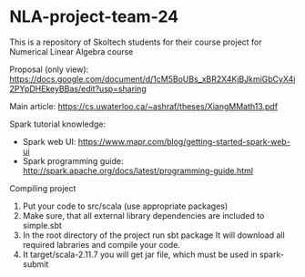 # NLA-project-team-24
This is a repository of Skoltech students for their course project for Numerical Linear Algebra course

Proposal (only view): https://docs.google.com/document/d/1cM5BoUBs_xBR2X4KjBJkmiGbCyX4i2PYpDHEkeyBBas/edit?usp=sharing

Main article: https://cs.uwaterloo.ca/~ashraf/theses/XiangMMath13.pdf

Spark tutorial knowledge: 
- Spark web UI: https://www.mapr.com/blog/getting-started-spark-web-ui
- Spark programming guide: http://spark.apache.org/docs/latest/programming-guide.html

Compiling project
1. Put your code to src/scala (use appropriate packages)
2. Make sure, that all external library dependencies are included to simple.sbt
3. In the root directory of the project run 
sbt package
It will download all required labraries and compile your code.
4. It target/scala-2.11.7 you will get jar file, which must be used in spark-submit

